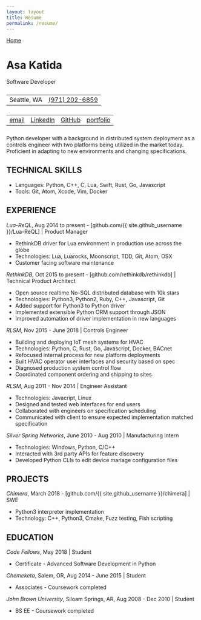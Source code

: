 ```yaml
---
layout: layout
title: Resume
permalink: /resume/
---
```


[Home](/)

# Asa Katida

Software Developer

<table style="margin: 5% auto">
  <tr>
    <td style="margin: 5% auto">Seattle, WA</td>
    <td style="margin: 5% auto"><a href="tel:+19712026859">(971) 202-6859</a></td>
  </tr>
</table>

<table style="margin: 5% auto">
  <tr>
    <td><a href="mailto:{{ site.email }}">email</a></td>
    <td><a href="https://linkedin.com/in/{{ site.github_username }}">LinkedIn</a></td>
    <td><a href="https://github.com/{{ site.github_username }}">GitHub</a></td>
    <td><a href="{{ site.url }}">portfolio</a></td>
  </tr>
</table>

Python developer with a background in distributed system deployment as a controls engineer with two platforms being utilized in the market today. Proficient in adapting to new environments and changing specifications.

## TECHNICAL SKILLS

* Languages: Python, C++, C, Lua, Swift, Rust, Go, Javascript
* Tools: Git, Atom, Xcode, Vim, Docker

## EXPERIENCE

_Lua-ReQL_, Aug 2014 to present - [github.com/{{ site.github_username }}/Lua-ReQL] | Product Manager

* RethinkDB driver for Lua environment in production use across the globe
* Technologies: Lua, Luarocks, Moonscript, TDD, Git, Atom, OSX
* Customer facing software maintenance

_RethinkDB_, Oct 2015 to present - [github.com/rethinkdb/rethinkdb] | Technical Product Architect

* Open source realtime No-SQL distributed database with 10k stars
* Technologies: Python3, Python2, Ruby, C++, Javascript, Git
* Added support for Python3 to Python driver
* Implemented extensible Python ORM support through JSON
* Improved automation of driver implementation in new languages

_RLSM_, Nov 2015 - June 2018 | Controls Engineer

* Building and deploying IoT mesh systems for HVAC
* Technologies: Python, C, Rust, Go, Javascript, Docker, BACnet
* Refocused internal process for new platform deployments
* Built HVAC operator user interfaces and security based on spec
* Diagnosed production system control flow
* Coordinated component ordering and shipping to sites

_RLSM_, Aug 2011 - Nov 2014 | Engineer Assistant

* Technologies: Javacript, Linux
* Designed and tested web interfaces for end users
* Collaborated with engineers on specification scheduling
* Communicated with client to ensure expected implementation matched specification

_Silver Spring Networks_, June 2010 - Aug 2010 | Manufacturing Intern

* Technologies: Windows, Python, C/C++
* Interacted with 3rd party APIs for feature discovery
* Developed Python CLIs to edit device mariage configuration files

## PROJECTS

_Chimera_, March 2018 - [github.com/{{ site.github_username }}/chimera] | SWE

* Python3 interpreter implementation
* Technology: C++, Python3, Cmake, Fuzz testing, Fish scripting

## EDUCATION

_Code Fellows_, May 2018 | Student

* Certificate - Advanced Software Development in Python

_Chemeketa_, Salem, OR, Aug 2014 - June 2015 | Student

* Associates - Coursework completed

_John Brown University_, Siloam Springs, AR, Aug 2008 - Dec 2010 | Student

* BS EE - Coursework completed
